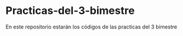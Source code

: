# Practicas-del-3-bimestre
En este repositorio estarán los códigos de las practicas del 3 bimestre 

